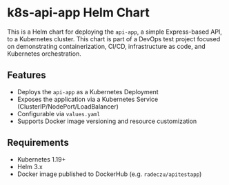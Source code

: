 # k8s-api-app Helm Chart

This is a Helm chart for deploying the `api-app`, a simple Express-based API, to a Kubernetes cluster. This chart is part of a DevOps test project focused on demonstrating containerization, CI/CD, infrastructure as code, and Kubernetes orchestration.

## Features

- Deploys the `api-app` as a Kubernetes Deployment
- Exposes the application via a Kubernetes Service (ClusterIP/NodePort/LoadBalancer)
- Configurable via `values.yaml`
- Supports Docker image versioning and resource customization

## Requirements

- Kubernetes 1.19+
- Helm 3.x
- Docker image published to DockerHub (e.g. `radeczu/apitestapp`)